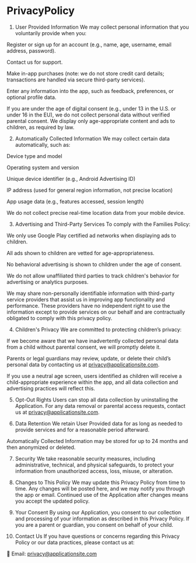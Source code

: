 # PrivacyPolicy
 1. User Provided Information
We may collect personal information that you voluntarily provide when you:

Register or sign up for an account (e.g., name, age, username, email address, password).

Contact us for support.

Make in-app purchases (note: we do not store credit card details; transactions are handled via secure third-party services).

Enter any information into the app, such as feedback, preferences, or optional profile data.

If you are under the age of digital consent (e.g., under 13 in the U.S. or under 16 in the EU), we do not collect personal data without verified parental consent. We display only age-appropriate content and ads to children, as required by law.

2. Automatically Collected Information
We may collect certain data automatically, such as:

Device type and model

Operating system and version

Unique device identifier (e.g., Android Advertising ID)

IP address (used for general region information, not precise location)

App usage data (e.g., features accessed, session length)

We do not collect precise real-time location data from your mobile device.

3. Advertising and Third-Party Services
To comply with the Families Policy:

We only use Google Play certified ad networks when displaying ads to children.

All ads shown to children are vetted for age-appropriateness.

No behavioral advertising is shown to children under the age of consent.

We do not allow unaffiliated third parties to track children's behavior for advertising or analytics purposes.

We may share non-personally identifiable information with third-party service providers that assist us in improving app functionality and performance. These providers have no independent right to use the information except to provide services on our behalf and are contractually obligated to comply with this privacy policy.

4. Children's Privacy
We are committed to protecting children’s privacy:

If we become aware that we have inadvertently collected personal data from a child without parental consent, we will promptly delete it.

Parents or legal guardians may review, update, or delete their child’s personal data by contacting us at privacy@applicationsite.com.

If you use a neutral age screen, users identified as children will receive a child-appropriate experience within the app, and all data collection and advertising practices will reflect this.

5. Opt-Out Rights
Users can stop all data collection by uninstalling the Application. For any data removal or parental access requests, contact us at privacy@applicationsite.com.

6. Data Retention
We retain User Provided data for as long as needed to provide services and for a reasonable period afterward.

Automatically Collected Information may be stored for up to 24 months and then anonymized or deleted.

7. Security
We take reasonable security measures, including administrative, technical, and physical safeguards, to protect your information from unauthorized access, loss, misuse, or alteration.

8. Changes to This Policy
We may update this Privacy Policy from time to time. Any changes will be posted here, and we may notify you through the app or email. Continued use of the Application after changes means you accept the updated policy.

9. Your Consent
By using our Application, you consent to our collection and processing of your information as described in this Privacy Policy. If you are a parent or guardian, you consent on behalf of your child.

10. Contact Us
If you have questions or concerns regarding this Privacy Policy or our data practices, please contact us at:

📧 Email: privacy@applicationsite.com
